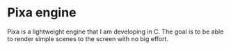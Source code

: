 # Pixa engine

Pixa is a lightweight engine that I am developing in C. The goal is to be able to render simple scenes to the screen with no big effort.
